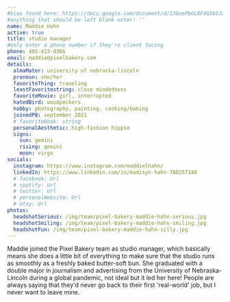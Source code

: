 ```yaml
---
#bios found here: https://docs.google.com/document/d/13UuePbGLRF4G5b5JoEe2Vua3NukZ1-QwRW4Oisnd8lI/edit#
#anything that should be left blank enter: ''
name: Maddie Hahn
active: true
title: studio manager
#only enter a phone number if they're client facing
phone: 402-413-8366
email: maddie@pixelbakery.com
details:
  almaMater: university of nebraska-lincoln
  pronoun: she/her
  favoriteThing: traveling
  leastFavoritestring: close mindedness
  favoriteMovie: girl, interrupted
  hatedBird: woodpeckers
  hobby: photography, painting, cooking/baking
  joinedPB: september 2021
  # favoriteBook: string
  personalAesthetic: high-fashion hippie
  signs:
    sun: gemini
    rising: gemini
    moon: virgo
socials:
  instagram: https://www.instagram.com/maddielhahn/ 
  linkedIn: https://www.linkedin.com/in/madisyn-hahn-788257140 
  # facebook: Url
  # spotify: Url
  # twitter: Url
  # personalWebsite: Url
  # etsy: Url
photos:
  headshotSerious: /img/team/pixel-bakery-maddie-hahn-serious.jpg
  headshotSmiling: /img/team/pixel-bakery-maddie-hahn-smiling.jpg
  headshotFun: /img/team/pixel-bakery-maddie-hahn-silly.jpg
---
```


Maddie joined the Pixel Bakery team as studio manager, which basically means she does a little bit of everything to make sure that the studio runs as smoothly as a freshly baked butter-soft bun. She graduated with a double major in journalism and advertising from the University of Nebraska-Lincoln during a global pandemic, not ideal but it led her here! People are always saying that they'd never go back to their first 'real-world' job, but I never want to leave mine.
